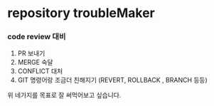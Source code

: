 #  repository troubleMaker 


### code review 대비 

1) PR 보내기 
2) MERGE 숙달 
3) CONFLICT 대처 
4) GIT 명령어랑 조금더 친해지기 (REVERT, ROLLBACK , BRANCH 등등) 

위 네가지를 목표로 잘 써먹어보고 싶습니다. 